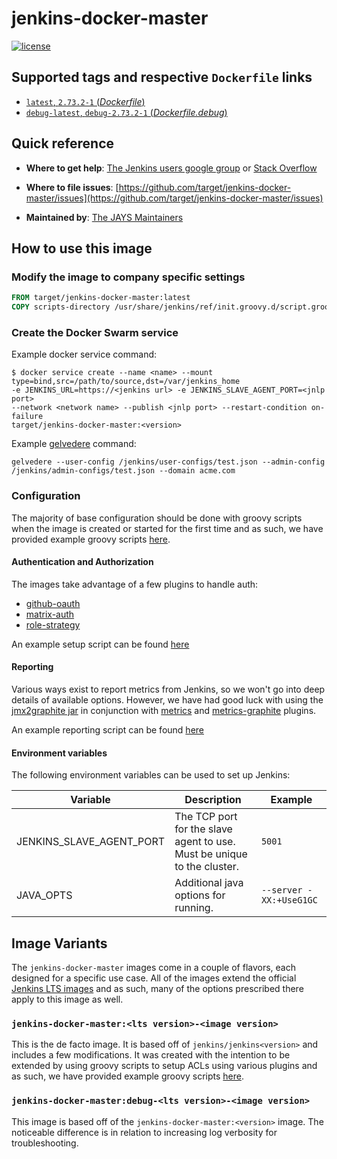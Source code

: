 # jenkins-docker-master

[![license](https://img.shields.io/github/license/mashape/apistatus.svg)](LICENSE)

## Supported tags and respective `Dockerfile` links

- [`latest`, `2.73.2-1` (*Dockerfile*)](https://github.com/target/jenkins-docker-master/blob/master/Dockerfile)
- [`debug-latest`, `debug-2.73.2-1` (*Dockerfile.debug*)](https://github.com/target/jenkins-docker-master/blob/master/Dockerfile.debug)

## Quick reference

- **Where to get help**:
  [The Jenkins users google group](https://groups.google.com/forum/?nomobile=true#!forum/jenkinsci-users) or [Stack Overflow](https://stackoverflow.com/search?tab=newest&q=jenkins)

- **Where to file issues**:
  [https://github.com/target/jenkins-docker-master/issues](https://github.com/target/jenkins-docker-master/issues)

- **Maintained by**:
  [The JAYS Maintainers](https://github.com/target/jenkins-docker-master/blob/master/MAINTAINERS)

## How to use this image

### Modify the image to company specific settings

  ```dockerfile
  FROM target/jenkins-docker-master:latest
  COPY scripts-directory /usr/share/jenkins/ref/init.groovy.d/script.groovy
  ```

### Create the Docker Swarm service

  Example docker service command:

  ```console
  $ docker service create --name <name> --mount type=bind,src=/path/to/source,dst=/var/jenkins_home
  -e JENKINS_URL=https://<jenkins url> -e JENKINS_SLAVE_AGENT_PORT=<jnlp port>
  --network <network name> --publish <jnlp port> --restart-condition on-failure
  target/jenkins-docker-master:<version>
  ```

  Example [gelvedere](https://github.com/target/gelvedere) command:

  ```console
  gelvedere --user-config /jenkins/user-configs/test.json --admin-config /jenkins/admin-configs/test.json --domain acme.com
  ```

### Configuration

The majority of base configuration should be done with groovy scripts when the image is created or started for the first time and as such, we have provided example groovy scripts [here](https://github.com/target/jenkins-docker-master/blob/master/examples).

#### Authentication and Authorization

The images take advantage of a few plugins to handle auth:

- [github-oauth](https://plugins.jenkins.io/github-oauth)
- [matrix-auth](https://plugins.jenkins.io/matrix-auth)
- [role-strategy](https://plugins.jenkins.io/role-strategy)

An example setup script can be found [here](https://github.com/target/jenkins-docker-master/blob/master/examples/setup_security.groovy)

#### Reporting

  Various ways exist to report metrics from Jenkins, so we won't go into deep details of available options. However, we have had good luck with using the [jmx2graphite jar](https://github.com/logzio/jmx2graphite) in conjunction with [metrics](https://plugins.jenkins.io/metrics) and [metrics-graphite](https://plugins.jenkins.io/metrics-graphite) plugins.

  An example reporting script can be found [here](https://github.com/target/jenkins-docker-master/blob/master/examples/setup_reporting.groovy)

#### Environment variables

The following environment variables can be used to set up Jenkins:

| Variable                 | Description | Example |
| ------------------------ | ----------- | ------- |
| JENKINS_SLAVE_AGENT_PORT | The TCP port for the slave agent to use. Must be unique to the cluster. | `5001` |
| JAVA_OPTS | Additional java options for running. | `--server -XX:+UseG1GC` |

## Image Variants

The `jenkins-docker-master` images come in a couple of flavors, each designed for a specific use case. All of the images extend the official [Jenkins LTS images](https://hub.docker.com/r/jenkins/jenkins)
and as such, many of the options prescribed there apply to this image as well.

### `jenkins-docker-master:<lts version>-<image version>`

This is the de facto image. It is based off of `jenkins/jenkins<version>` and includes a few modifications. It was created with the intention to be extended by using groovy scripts to setup ACLs using various plugins and as such, we have provided example groovy scripts [here](https://github.com/target/jenkins-docker-master/blob/master/examples).

### `jenkins-docker-master:debug-<lts version>-<image version>`

This image is based off of the `jenkins-docker-master:<version>` image. The noticeable difference is in relation to increasing log verbosity for troubleshooting.
